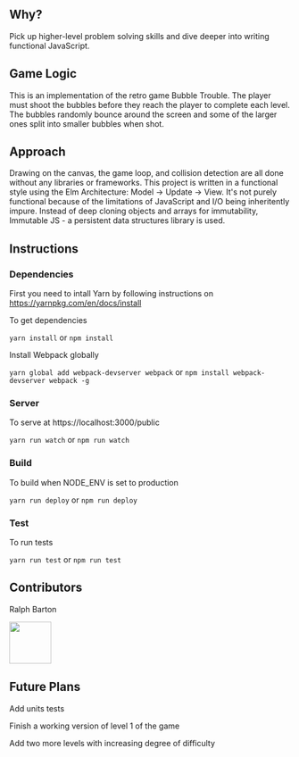 ## Why?

Pick up higher-level problem solving skills and dive deeper into writing functional JavaScript.

## Game Logic

This is an implementation of the retro game Bubble Trouble. The player must shoot the bubbles before they reach the player to complete each level. The bubbles randomly bounce around the screen and some of the larger ones split into smaller bubbles when shot. 

## Approach

Drawing on the canvas, the game loop, and collision detection are all done without any libraries or frameworks. This project is written in a functional style using the Elm Architecture: Model -> Update -> View. It's not purely functional because of the limitations of JavaScript and I/O being inheritently impure. Instead of deep cloning objects and arrays for immutability, Immutable JS - a persistent data structures library is used.

## Instructions

### Dependencies

First you need to intall Yarn by following instructions on https://yarnpkg.com/en/docs/install 

To get dependencies

`yarn install` or `npm install`

Install Webpack globally 

`yarn global add webpack-devserver webpack` or `npm install webpack-devserver webpack -g`

### Server

To serve at https://localhost:3000/public

`yarn run watch` or `npm run watch`

### Build

To build when NODE_ENV is set to production

`yarn run deploy` or `npm run deploy`

### Test

To run tests

`yarn run test` or `npm run test`

## Contributors

Ralph Barton

<a href='http://www.recurse.com' title='Made with love at the Recurse Center'><img src='https://cloud.githubusercontent.com/assets/2883345/11322975/9e575dce-910b-11e5-9f47-1fb1b530a4bd.png' height='75px'/></a>

## Future Plans

Add units tests

Finish a working version of level 1 of the game

Add two more levels with increasing degree of difficulty 
